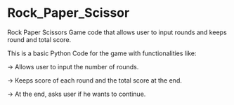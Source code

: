 # Rock_Paper_Scissor

Rock Paper Scissors Game code that allows user to input rounds and keeps round and total score.

This is a basic Python Code for the game with functionalities like:

-> Allows user to input the number of rounds.

-> Keeps score of each round and the total score at the end.

-> At the end, asks user if he wants to continue.
